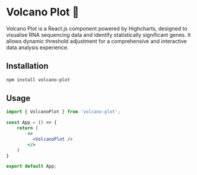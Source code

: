 # Volcano Plot 🌋

Volcano Plot is a React.js component powered by Highcharts, designed to visualise RNA sequencing data and identify statistically significant genes. It allows dynamic threshold adjustment for a comprehensive and interactive data analysis experience.

## Installation

```bash
npm install volcano-plot
```

## Usage

```jsx
import { VolcanoPlot } from 'volcano-plot';

const App = () => {
    return (
        <>
          <VolcanoPlot />
        </>
    )
}

export default App;
```
